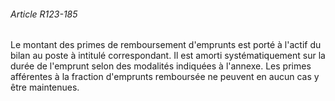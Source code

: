 ###### Article R123-185

Le montant des primes de remboursement d'emprunts est porté à l'actif du bilan au poste à intitulé correspondant. Il est amorti systématiquement sur la durée de l'emprunt selon des modalités indiquées à l'annexe. Les primes afférentes à la fraction d'emprunts remboursée ne peuvent en aucun cas y être maintenues.

